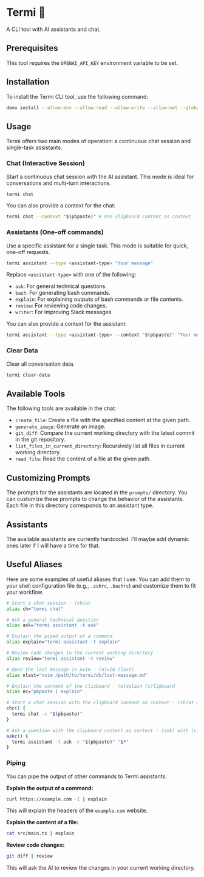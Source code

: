 # Termi 🤖

A CLI tool with AI assistants and chat.

## Prerequisites

This tool requires the `OPENAI_API_KEY` environment variable to be set.

## Installation

To install the Termi CLI tool, use the following command:

```bash
deno install --allow-env --allow-read --allow-write --allow-net --global --config=./deno.json -f --name=termi src/main.ts
```

## Usage

Termi offers two main modes of operation: a continuous chat session and single-task assistants.

### Chat (Interactive Session)

Start a continuous chat session with the AI assistant. This mode is ideal for conversations and multi-turn interactions.

```bash
termi chat
```

You can also provide a context for the chat:

```bash
termi chat --context "$(pbpaste)" # Use clipboard content as context
```

### Assistants (One-off commands)

Use a specific assistant for a single task. This mode is suitable for quick, one-off requests.

```bash
termi assistant --type <assistant-type> "Your message"
```

Replace `<assistant-type>` with one of the following:

-   `ask`: For general technical questions.
-   `bash`: For generating bash commands.
-   `explain`: For explaining outputs of bash commands or file contents.
-   `review`: For reviewing code changes.
-   `writer`: For improving Slack messages.

You can also provide a context for the assistant:

```bash
termi assistant --type <assistant-type> --context "$(pbpaste)" "Your message" # Use clipboard content as context
```

### Clear Data

Clear all conversation data.

```bash
termi clear-data
```

## Available Tools

The following tools are available in the chat:

-   `create_file`: Create a file with the specified content at the given path.
-   `generate_image`: Generate an image.
-   `git_diff`: Compare the current working directory with the latest commit in the git repository.
-   `list_files_in_current_directory`: Recursively list all files in current working directory.
-   `read_file`: Read the content of a file at the given path.

## Customizing Prompts

The prompts for the assistants are located in the `prompts/` directory. You can customize these prompts to change the behavior of the assistants. Each file in this directory corresponds to an assistant type.

## Assistants

The available assistants are currently hardcoded. I'll maybe add dynamic ones later if I will have a time for that.

## Useful Aliases

Here are some examples of useful aliases that I use. You can add them to your shell configuration file (e.g., `.zshrc`, `.bashrc`) and customize them to fit your workflow.

```bash
# Start a chat session - (ch)at
alias ch="termi chat"

# Ask a general technical question
alias ask="termi assistant -t ask"

# Explain the piped output of a command
alias explain="termi assistant -t explain"

# Review code changes in the current working directory
alias review="termi assistant -t review"

# Open the last message in nvim - (n)vim (last)
alias nlast="nvim /path/to/termi/db/last-message.md"

# Explain the content of the clipboard - (e)xplain (c)lipboard
alias ec="pbpaste | explain"

# Start a chat session with the clipboard content as context - (ch)at with (c)lipboard
chc() {
  termi chat -c "$(pbpaste)"
}

# Ask a question with the clipboard content as context - (ask) with (c)lipboard
askc() {
  termi assistant -t ask -c "$(pbpaste)" "$*"
}
```

### Piping

You can pipe the output of other commands to Termi assistants.

**Explain the output of a command:**

```bash
curl https://example.com -I | explain
```

This will explain the headers of the `example.com` website.

**Explain the content of a file:**

```bash
cat src/main.ts | explain
```

**Review code changes:**

```bash
git diff | review
```

This will ask the AI to review the changes in your current working directory.

